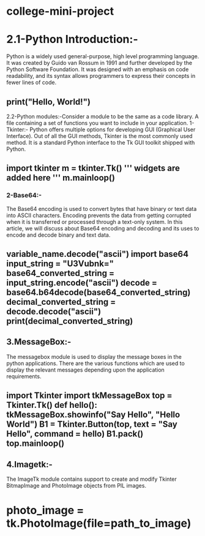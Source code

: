 # college-mini-project
<h1>2.1-Python Introduction:-</h1>
<p>Python is a widely used general-purpose, high level programming language. It was created by Guido van Rossum in 1991 and further developed by the Python Software Foundation. It was designed with an emphasis on code readability, and its syntax allows programmers to express their concepts in fewer lines of code.</p>

<h2>print("Hello, World!")</h2>

2.2-Python modules:-Consider a module to be the same as a code library. A file containing a set of functions you want to include in your application.
1-Tkinter:-  Python offers multiple options for developing GUI (Graphical User Interface). Out of all the GUI methods, Tkinter is the most commonly used method. It is a standard Python interface to the Tk GUI toolkit shipped with Python.

<h2>import tkinter
m = tkinter.Tk()
'''
widgets are added here
'''
m.mainloop()</h2>


<h3>2-Base64:-</h3>The Base64 encoding is used to convert bytes that have binary or text data into ASCII characters. Encoding prevents the data from getting corrupted when it is transferred or processed through a text-only system. In this article, we will discuss about Base64 encoding and decoding and its uses to encode and decode binary and text data.
<h2>variable_name.decode("ascii")
import base64
input_string = "U3Vubnk="
base64_converted_string = input_string.encode("ascii")
decode = base64.b64decode(base64_converted_string)
decimal_converted_string = decode.decode("ascii")
print(decimal_converted_string)</h2>
<h2>3.MessageBox:-</h2> The messagebox module is used to display the message boxes in the python applications. There are the various functions which are used to display the relevant messages depending upon the application requirements.
<h2>import Tkinter
import tkMessageBox
top = Tkinter.Tk()
def hello():
   tkMessageBox.showinfo("Say Hello", "Hello World")
B1 = Tkinter.Button(top, text = "Say Hello", command = hello)
B1.pack()
top.mainloop()</h2>
<h2>4.Imagetk:-</h2> The ImageTk module contains support to create and modify Tkinter  BitmapImage and PhotoImage objects from PIL images.

<h1>photo_image = tk.PhotoImage(file=path_to_image)</h1>
